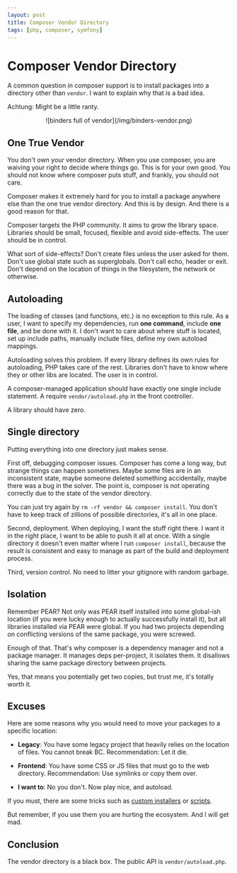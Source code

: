 ```yaml
---
layout: post
title: Composer Vendor Directory
tags: [php, composer, symfony]
---
```


# Composer Vendor Directory

A common question in composer support is to install packages into a directory
other than `vendor`. I want to explain why that is a bad idea.

Achtung: Might be a little ranty.

<center>
    ![binders full of vendor](/img/binders-vendor.png)
</center>

## One True Vendor

You don't own your vendor directory. When you use composer, you are waiving
your right to decide where things go. This is for your own good. You should
not know where composer puts stuff, and frankly, you should not care.

Composer makes it extremely hard for you to install a package anywhere else
than the one true vendor directory. And this is by design. And there is a good
reason for that.

Composer targets the PHP community. It aims to grow the library space.
Libraries should be small, focused, flexible and avoid side-effects. The user
should be in control.

What sort of side-effects? Don't create files unless the user asked for them.
Don't use global state such as superglobals. Don't call echo, header or exit.
Don't depend on the location of things in the filesystem, the network or
otherwise.

## Autoloading

The loading of classes (and functions, etc.) is no exception to this rule. As
a user, I want to specify my dependencies, run **one command**, include **one
file**, and be done with it. I don't want to care about where stuff is
located, set up include paths, manually include files, define my own autoload
mappings.

Autoloading solves this problem. If every library defines its own rules for
autoloading, PHP takes care of the rest. Libraries don't have to know where
they or other libs are located. The user is in control.

A composer-managed application should have exactly one single include
statement. A require `vendor/autoload.php` in the front controller.

A library should have zero.

## Single directory

Putting everything into one directory just makes sense.

First off, debugging composer issues. Composer has come a long way, but
strange things can happen sometimes. Maybe some files are in an inconsistent
state, maybe someone deleted something accidentally, maybe there was a bug in
the solver. The point is, composer is not operating correctly due to the state
of the vendor directory.

You can just try again by `rm -rf vendor && composer install`. You don't have
to keep track of zillions of possible directories, it's all in one place.

Second, deployment. When deploying, I want the stuff right there. I want it in
the right place, I want to be able to push it all at once. With a single
directory it doesn't even matter where I run `composer install`, because the
result is consistent and easy to manage as part of the build and deployment
process.

Third, version control. No need to litter your gitignore with random garbage.

## Isolation

Remember PEAR? Not only was PEAR itself installed into some global-ish
location (if you were lucky enough to actually successfully install it), but
all libraries installed via PEAR were global. If you had two projects
depending on conflicting versions of the same package, you were screwed.

Enough of that. That's why composer is a dependency manager and not a package
manager. It manages deps per-project, it isolates them. It disallows sharing
the same package directory between projects.

Yes, that means you potentially get two copies, but trust me, it's totally
worth it.

## Excuses

Here are some reasons why you would need to move your packages to a specific
location:

* **Legacy**: You have some legacy project that heavily relies on the location
  of files. You cannot break BC. Recommendation: Let it die.

* **Frontend**: You have some CSS or JS files that must go to the web
  directory. Recommendation: Use symlinks or copy them over.

* **I want to**: No you don't. Now play nice, and autoload.

If you must, there are some tricks such as [custom
installers](http://getcomposer.org/doc/articles/custom-installers.md) or
[scripts](http://getcomposer.org/doc/articles/scripts.md).

But remember, if you use them you are hurting the ecosystem. And I will get
mad.

## Conclusion

The vendor directory is a black box. The public API is `vendor/autoload.php`.
